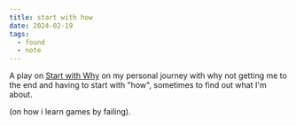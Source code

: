 ```yaml
---
title: start with how
date: 2024-02-19
tags:
  - found
  - note
---
```


A play on [Start with Why](https://www.youtube.com/watch?v=u4ZoJKF_VuA&t=2s) on my personal journey with why not getting me to the end and having to start with "how", sometimes to find out what I'm about.

(on how i learn games by failing).
